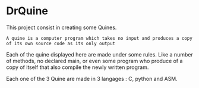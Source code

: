 # DrQuine

This project consist in creating some Quines.

`A quine is a computer program which takes no input and produces a copy of its own source code as its only output`

Each of the quine displayed here are made under some rules. Like a number of methods, no declared main, or even some program who produce of a copy of itself that also compile the newly written program.

Each one of the 3 Quine are made in 3 langages : C, python and ASM.
